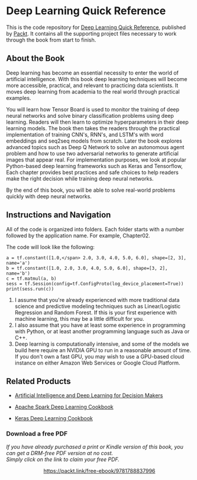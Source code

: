 # Deep Learning Quick Reference
This is the code repository for [Deep Learning Quick Reference](https://www.packtpub.com/big-data-and-business-intelligence/deep-learning-quick-reference?utm_source=github&utm_medium=repository&utm_campaign=9781788837996), published by [Packt](https://www.packtpub.com/?utm_source=github). It contains all the supporting project files necessary to work through the book from start to finish.
## About the Book
Deep learning has become an essential necessity to enter the world of artificial intelligence. With this book deep learning techniques will become more accessible, practical, and relevant to practicing data scientists. It moves deep learning from academia to the real world through practical examples.

You will learn how Tensor Board is used to monitor the training of deep neural networks and solve binary classification problems using deep learning. Readers will then learn to optimize hyperparameters in their deep learning models. The book then takes the readers through the practical implementation of training CNN's, RNN's, and LSTM's with word embeddings and seq2seq models from scratch. Later the book explores advanced topics such as Deep Q Network to solve an autonomous agent problem and how to use two adversarial networks to generate artificial images that appear real. For implementation purposes, we look at popular Python-based deep learning frameworks such as Keras and Tensorflow, Each chapter provides best practices and safe choices to help readers make the right decision while training deep neural networks.

By the end of this book, you will be able to solve real-world problems quickly with deep neural networks.

## Instructions and Navigation
All of the code is organized into folders. Each folder starts with a number followed by the application name. For example, Chapter02.



The code will look like the following:
```
a = tf.constant([1.0,</span> 2.0, 3.0, 4.0, 5.0, 6.0], shape=[2, 3],
name='a')
b = tf.constant([1.0, 2.0, 3.0, 4.0, 5.0, 6.0], shape=[3, 2], name='b')
c = tf.matmul(a, b)
sess = tf.Session(config=tf.ConfigProto(log_device_placement=True))
print(sess.run(c))
```

1. I assume that you're already experienced with more traditional data science and
predictive modeling techniques such as Linear/Logistic Regression and Random
Forest. If this is your first experience with machine learning, this may be a little
difficult for you.
2. I also assume that you have at least some experience in programming with
Python, or at least another programming language such as Java or C++.
3. Deep learning is computationally intensive, and some of the models we build
here require an NVIDIA GPU to run in a reasonable amount of time. If you don't
own a fast GPU, you may wish to use a GPU-based cloud instance on either
Amazon Web Services or Google Cloud Platform.

## Related Products
* [Artificial Intelligence and Deep Learning for Decision Makers](https://www.packtpub.com/big-data-and-business-intelligence/artificial-intelligence-and-deep-learning-decision-makers?utm_source=github&utm_medium=repository&utm_campaign=9781788294652)

* [Apache Spark Deep Learning Cookbook](https://www.packtpub.com/big-data-and-business-intelligence/apache-spark-deep-learning-cookbook?utm_source=github&utm_medium=repository&utm_campaign=9781788474221)

* [Keras Deep Learning Cookbook](https://www.packtpub.com/big-data-and-business-intelligence/keras-deep-learning-cookbook?utm_source=github&utm_medium=repository&utm_campaign=9781788621755)
### Download a free PDF

 <i>If you have already purchased a print or Kindle version of this book, you can get a DRM-free PDF version at no cost.<br>Simply click on the link to claim your free PDF.</i>
<p align="center"> <a href="https://packt.link/free-ebook/9781788837996">https://packt.link/free-ebook/9781788837996 </a> </p>